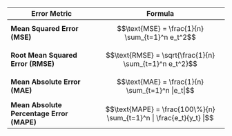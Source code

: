 | **Error Metric**                          | **Formula**                                                           |
| ----------------------------------------- | --------------------------------------------------------------------- |
| **Mean Squared Error (MSE)**              | $$\text{MSE} = \frac{1}{n} \sum_{t=1}^n e_t^2$$                       |
| **Root Mean Squared Error (RMSE)**        | $$\text{RMSE} = \sqrt{\frac{1}{n} \sum_{t=1}^n e_t^2}$$               |
| **Mean Absolute Error (MAE)**             | $$\text{MAE} = \frac{1}{n} \sum_{t=1}^n \|e_t\|$$                     |
| **Mean Absolute Percentage Error (MAPE)** | $$\text{MAPE} = \frac{100\%}{n} \sum_{t=1}^n  \| \frac{e_t}{y_t} \|$$ |
